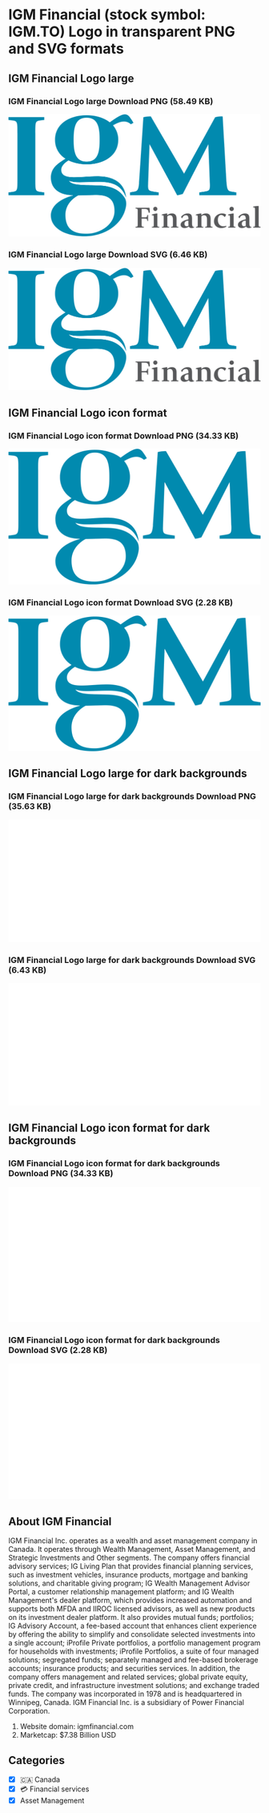 # IGM Financial (stock symbol: IGM.TO) Logo in transparent PNG and SVG formats

## IGM Financial Logo large

### IGM Financial Logo large Download PNG (58.49 KB)

![IGM Financial Logo large Download PNG (58.49 KB)](/img/orig/IGM.TO_BIG-bed6a2f0.png)

### IGM Financial Logo large Download SVG (6.46 KB)

![IGM Financial Logo large Download SVG (6.46 KB)](/img/orig/IGM.TO_BIG-1917d381.svg)

## IGM Financial Logo icon format

### IGM Financial Logo icon format Download PNG (34.33 KB)

![IGM Financial Logo icon format Download PNG (34.33 KB)](/img/orig/IGM.TO-fc6ab4b8.png)

### IGM Financial Logo icon format Download SVG (2.28 KB)

![IGM Financial Logo icon format Download SVG (2.28 KB)](/img/orig/IGM.TO-1deb29f0.svg)

## IGM Financial Logo large for dark backgrounds

### IGM Financial Logo large for dark backgrounds Download PNG (35.63 KB)

![IGM Financial Logo large for dark backgrounds Download PNG (35.63 KB)](/img/orig/IGM.TO_BIG.D-3a3f1995.png)

### IGM Financial Logo large for dark backgrounds Download SVG (6.43 KB)

![IGM Financial Logo large for dark backgrounds Download SVG (6.43 KB)](/img/orig/IGM.TO_BIG.D-e3db3da4.svg)

## IGM Financial Logo icon format for dark backgrounds

### IGM Financial Logo icon format for dark backgrounds Download PNG (34.33 KB)

![IGM Financial Logo icon format for dark backgrounds Download PNG (34.33 KB)](/img/orig/IGM.TO.D-2e51422b.png)

### IGM Financial Logo icon format for dark backgrounds Download SVG (2.28 KB)

![IGM Financial Logo icon format for dark backgrounds Download SVG (2.28 KB)](/img/orig/IGM.TO.D-200ce4c1.svg)

## About IGM Financial

IGM Financial Inc. operates as a wealth and asset management company in Canada. It operates through Wealth Management, Asset Management, and Strategic Investments and Other segments. The company offers financial advisory services; IG Living Plan that provides financial planning services, such as investment vehicles, insurance products, mortgage and banking solutions, and charitable giving program; IG Wealth Management Advisor Portal, a customer relationship management platform; and IG Wealth Management's dealer platform, which provides increased automation and supports both MFDA and IIROC licensed advisors, as well as new products on its investment dealer platform. It also provides mutual funds; portfolios; IG Advisory Account, a fee-based account that enhances client experience by offering the ability to simplify and consolidate selected investments into a single account; iProfile Private portfolios, a portfolio management program for households with investments; iProfile Portfolios, a suite of four managed solutions; segregated funds; separately managed and fee-based brokerage accounts; insurance products; and securities services. In addition, the company offers management and related services; global private equity, private credit, and infrastructure investment solutions; and exchange traded funds. The company was incorporated in 1978 and is headquartered in Winnipeg, Canada. IGM Financial Inc. is a subsidiary of Power Financial Corporation.

1. Website domain: igmfinancial.com
2. Marketcap: $7.38 Billion USD


## Categories
- [x] 🇨🇦 Canada
- [x] 💳 Financial services
- [x] Asset Management
